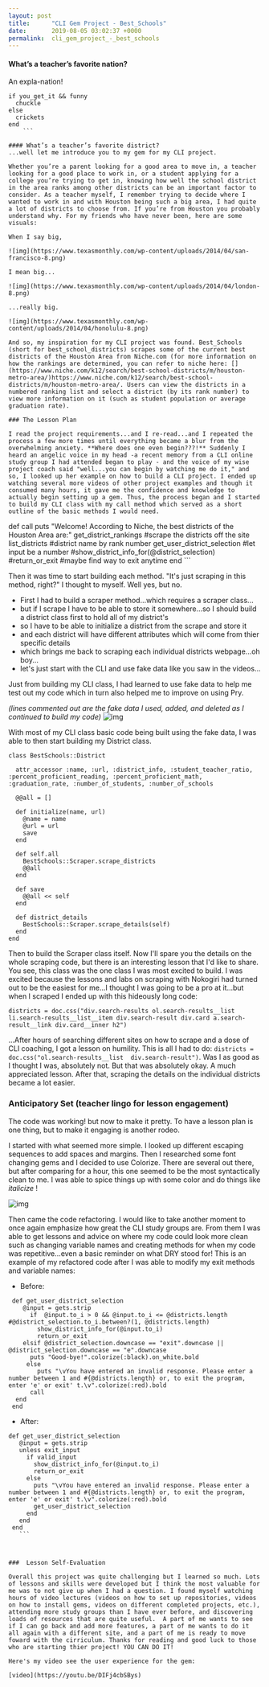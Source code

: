 ```yaml
---
layout: post
title:      "CLI Gem Project - Best_Schools"
date:       2019-08-05 03:02:37 +0000
permalink:  cli_gem_project_-_best_schools
---
```


#### What’s a teacher’s favorite nation?
An expla-nation! 

```
if you_get_it && funny
  chuckle
else 
  crickets
end 
	```

#### What’s a teacher’s favorite district?
...well let me introduce you to my gem for my CLI project. 

Whether you’re a parent looking for a good area to move in, a teacher looking for a good place to work in, or a student applying for a college you’re trying to get in, knowing how well the school district in the area ranks among other districts can be an important factor to consider. As a teacher myself, I remember trying to decide where I wanted to work in and with Houston being such a big area, I had quite a lot of districts to choose from. If you’re from Houston you probably understand why. For my friends who have never been, here are some visuals:

When I say big, 

![img](https://www.texasmonthly.com/wp-content/uploads/2014/04/san-francisco-8.png)

I mean big...

![img](https://www.texasmonthly.com/wp-content/uploads/2014/04/london-8.png)

...really big.

![img](https://www.texasmonthly.com/wp-content/uploads/2014/04/honolulu-8.png)

And so, my inspiration for my CLI project was found. Best_Schools (short for best_school_districts) scrapes some of the current best districts of the Houston Area from Niche.com (for more information on how the rankings are determined, you can refer to niche here: [](https://www.niche.com/k12/search/best-school-districts/m/houston-metro-area/)https://www.niche.com/k12/search/best-school-districts/m/houston-metro-area/. Users can view the districts in a numbered ranking list and select a district (by its rank number) to view more information on it (such as student population or average graduation rate). 

### The Lesson Plan

I read the project requirements...and I re-read...and I repeated the process a few more times until everything became a blur from the overwhelming anxiety. **Where does one even begin???!** Suddenly I heard an angelic voice in my head -a recent memory from a CLI online study group I had attended began to play - and the voice of my wise project coach said "well...you can begin by watching me do it," and so, I looked up her example on how to build a CLI project. I ended up watching several more videos of other project examples and though it consumed many hours, it gave me the confidence and knowledge to actually begin setting up a gem. Thus, the process began and I started to build my CLI class with my call method which served as a short outline of the basic methods I would need. 

```
def call
    puts "Welcome! According to Niche, the best districts of the Houston Area are:"
    get_district_rankings #scrape the districts off the site
    list_districts  #district name by rank number
    get_user_district_selection #let input be a number
    #show_district_info_for(@district_selection)
    #return_or_exit #maybe find way to exit anytime
  end 
	```

Then it was time to start building each method. "It's just scraping in this method, right?" I thought to myself. Well yes, but no.
- First I had to build a scraper method...which requires a scraper class...
- but if I scrape I have to be able to store it somewhere...so I should build a district class first to hold all of my district's
- so I have to be able to initialize a district from the scrape and store it
- and each district will have different attributes which will come from thier specific details
- which brings me back to scraping each individual districts webpage...oh boy...
- let's just start with the CLI and use fake data like you saw in the videos...

Just from building my CLI class, I had learned to use fake data to help me test out my code which in turn also helped me to improve on using Pry. 


*(lines commented out are the fake data I used, added, and deleted as I continued to build my code)*
![img](https://i.imgur.com/86FjLx8.png?1[/img)

With most of my CLI class basic code being built using the fake data, I was able to then start building my District class. 


```
class BestSchools::District
  
  attr_accessor :name, :url, :district_info, :student_teacher_ratio, :percent_proficient_reading, :percent_proficient_math, :graduation_rate, :number_of_students, :number_of_schools
  
  @@all = []
  
  def initialize(name, url)
    @name = name
    @url = url
    save
  end 
  
  def self.all
    BestSchools::Scraper.scrape_districts
    @@all
  end
  
  def save
    @@all << self
  end 
  
  def district_details
    BestSchools::Scraper.scrape_details(self)
  end 
end 
```

Then to build the Scraper class itself. Now I'll spare you the details on the whole scraping code, but there is an interesting lesson that I'd like to share. You see, this class was the one class I was most excited to build. I was excited because the lessons and labs on scraping with Nokogiri had turned out to be the easiest for me...I thought I was going to be a pro at it...but when I scraped I ended up with this hideously long code:


`districts = doc.css("div.search-results ol.search-results__list li.search-results__list__item div.search-result div.card a.search-result__link div.card__inner h2")`

...After hours of searching different sites on how to scrape and a dose of CLI coaching, I got a lesson on humility. This is all I had to do:  `districts = doc.css("ol.search-results__list  div.search-result")`. Was I as good as I thought I was, absolutely not. But that was absolutely okay. A much appreciated lesson. After that, scraping the details on the individual districts became a lot easier. 

### Anticipatory Set (teacher lingo for lesson engagement)

The code was working! but now to make it pretty. To have a lesson plan is one thing, but to make it engaging is another rodeo. 

I started with what seemed more simple. I looked up different escaping sequences to add spaces and margins. Then I researched some font changing gems and I decided to use Colorize. There are several out there, but after comparing for a hour, this one seemed to be the most syntactically clean to me. I was able to spice things up with some color and do things like *italicize* !

![img](https://i.imgur.com/sJIReiZ.png[/img)


Then came the code refactoring. I would like to take another moment to once again emphasize how great the CLI study groups are. From them I was able to get lessons and advice on where my code could look more clean such as changing variable names and creating methods for when my code was repetitive...even a basic reminder on what DRY stood for! This is an example of my refactored code after I was able to modify my exit methods and variable names:

- Before:
```
 def get_user_district_selection
    @input = gets.strip
      if  @input.to_i > 0 && @input.to_i <= @districts.length #@district_selection.to_i.between?(1, @districts.length)
        show_district_info_for(@input.to_i)
        return_or_exit
    elsif @district_selection.downcase == "exit".downcase || @district_selection.downcase == "e".downcase 
      puts "Good-bye!".colorize(:black).on_white.bold
     else 
        puts "\vYou have entered an invalid response. Please enter a number between 1 and #{@districts.length} or, to exit the program, enter 'e' or exit' t.\v".colorize(:red).bold
      call
  end
 end 
 ```

- After:
 ```
 def get_user_district_selection
    @input = gets.strip
    unless exit_input
      if valid_input
        show_district_info_for(@input.to_i)
        return_or_exit
      else 
        puts "\vYou have entered an invalid response. Please enter a number between 1 and #{@districts.length} or, to exit the program, enter 'e' or exit' t.\v".colorize(:red).bold
        get_user_district_selection
      end
    end 
  end 
	```



 ###  Lesson Self-Evaluation
 
 Overall this project was quite challenging but I learned so much. Lots of lessons and skills were developed but I think the most valuable for me was to not give up when I had a question. I found myself watching hours of video lectures (videos on how to set up repositories, videos on how to install gems, videos on different completed projects, etc.), attending more study groups than I have ever before, and discovering loads of resources that are quite useful.  A part of me wants to see if I can go back and add more features, a part of me wants to do it all again with a different site, and a part of me is ready to move foward with the cirriculum. Thanks for reading and good luck to those who are starting thier project! YOU CAN DO IT!
 
 Here's my video see the user experience for the gem:
 
[video](https://youtu.be/DIFj4cbSBys)
 
 
 
 
 
 
 









